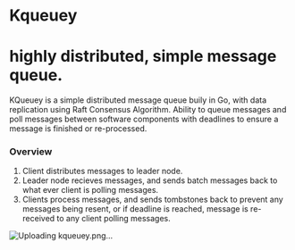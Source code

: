 # Kqueuey

# highly distributed, simple message queue.

 KQueuey is a simple distributed message queue buily in Go, with data replication using Raft Consensus Algorithm.
 Ability to queue messages and poll messages between software components with deadlines to ensure a message is finished or re-processed.

### Overview
   1. Client distributes messages to leader node.
   2. Leader node recieves messages, and sends batch messages back to what ever client is polling messages.
   4. Clients process messages, and sends tombstones back to prevent any messages being resent, or if deadline is reached, message is re-received to any client polling messages.


![Uploading kqueuey.png…]()
